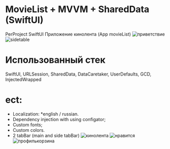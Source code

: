 # MovieList + MVVM + SharedData (SwiftUI)
PerProject SwiftUI Приложение кинолента (App movieList)
![приветствие](https://github.com/AlexShtandaruk/MovieListSwiftUI/assets/125973696/4b85498b-adae-4c03-871a-7343e86f5434)
![sidetable](https://github.com/AlexShtandaruk/MovieListSwiftUI/assets/125973696/8cae2f13-b246-42ff-9898-07316209f54b)
# Использованный стек
SwiftUI, URLSession, SharedData, DataCaretaker, UserDefaults, GCD, InjectedWrapped

# ect:
- Localization:
    *english / russian.
- Dependency injection with using configator;
- Custom fonts;
- Custom colors.
- 2 tabBar (main and side tabBar)
![кинолента](https://github.com/AlexShtandaruk/MovieListSwiftUI/assets/125973696/b339ce1c-3b63-4701-9a7e-01dbc6090cfb)
![нравится](https://github.com/AlexShtandaruk/MovieListSwiftUI/assets/125973696/5dfbada0-54ca-4940-8d6f-3270fd9628da)
![профилькорзина](https://github.com/AlexShtandaruk/MovieListSwiftUI/assets/125973696/4a6b5743-803d-449a-8809-e4541462969d)






